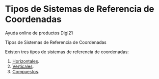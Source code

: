 # Tipos de Sistemas de Referencia de Coordenadas

Ayuda online de productos Digi21

Tipos de Sistemas de Referencia de Coordenadas

Existen tres tipos de sistemas de referencia de coordenadas:

1. [Horizontales](https://github.com/digi21/docs/tree/7fc627c885c16fb88afc7cc05a6df2a2f4a54563/digi3d-net/sistemas-referencia-coordenadas/introduccion-sistemas-referencia-coordenadas/tipos-sistemas-referencia-coordenadas/SistemasDeReferenciaDeCoordenadasHorizontales.html).
2. [Verticales](https://github.com/digi21/docs/tree/7fc627c885c16fb88afc7cc05a6df2a2f4a54563/digi3d-net/sistemas-referencia-coordenadas/introduccion-sistemas-referencia-coordenadas/tipos-sistemas-referencia-coordenadas/SistemasDeReferenciaDeCoordenadasVerticales.html).
3. [Compuestos](https://github.com/digi21/docs/tree/7fc627c885c16fb88afc7cc05a6df2a2f4a54563/digi3d-net/sistemas-referencia-coordenadas/introduccion-sistemas-referencia-coordenadas/tipos-sistemas-referencia-coordenadas/SistemasDeReferenciaDeCoordenadasCompuestos.html).


